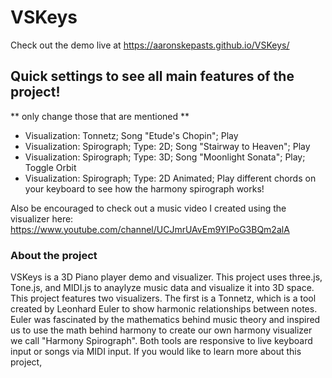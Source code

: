 # VSKeys
Check out the demo live at https://aaronskepasts.github.io/VSKeys/ 

## Quick settings to see all main features of the project!
** only change those that are mentioned **
- Visualization: Tonnetz; Song "Etude's Chopin"; Play
- Visualization: Spirograph; Type: 2D; Song "Stairway to Heaven"; Play
- Visualization: Spirograph; Type: 3D; Song "Moonlight Sonata"; Play; Toggle Orbit
- Visualization: Spirograph; Type: 2D Animated; Play different chords on your keyboard to see how the harmony spirograph works!

Also be encouraged to check out a music video I created using the visualizer here: https://www.youtube.com/channel/UCJmrUAvEm9YIPoG3BQm2alA

### About the project

VSKeys is a 3D Piano player demo and visualizer. This project uses three.js, Tone.js, and MIDI.js to anaylyze music data and visualize it into 3D space. This project features two visualizers. The first is a Tonnetz, which is a tool created by Leonhard Euler to show harmonic relationships between notes. Euler was fascinated by the mathematics behind music theory and inspired us to use the math behind harmony to create our own harmony visualizer we call "Harmony Spirograph". Both tools are responsive to live keyboard input or songs via MIDI input. If you would like to learn more about this project, 

